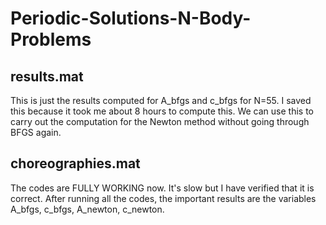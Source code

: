 # Periodic-Solutions-N-Body-Problems
## results.mat
This is just the results computed for A_bfgs and c_bfgs for N=55.
I saved this because it took me about 8 hours to compute this. We can use this to carry out the computation for the Newton method without going through BFGS again.

## choreographies.mat
The codes are FULLY WORKING now. It's slow but I have verified that it is correct. After running all the codes, the important results are the variables A_bfgs, c_bfgs, A_newton, c_newton.
